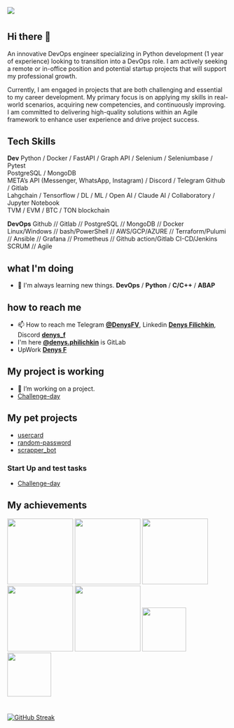 <!-- @format -->
![](https://komarev.com/ghpvc/?username=DenysPhV&color=blueviolet)
#
## Hi there 👋

<p>
An innovative DevOps engineer specializing in Python development (1 year of experience) looking to transition into a DevOps role. I am actively seeking a remote or in-office position and potential startup projects that will support my professional growth.
</p>
<p>
Currently, I am engaged in projects that are both challenging and essential to my career development. My primary focus is on applying my skills in real-world scenarios, acquiring new competencies, and continuously improving. I am committed to delivering high-quality solutions within an Agile framework to enhance user experience and drive project success.
</p>

## Tech Skills
**Dev**
Python / Docker / FastAPI / Graph API / Selenium / Seleniumbase / Pytest <br />
PostgreSQL / MongoDB <br />
META’s API (Messenger, WhatsApp, Instagram) / Discord / Telegram
Github / Gitlab <br /> 
Lahgchain / Tensorflow / DL / ML / Open AI / Claude AI / Collaboratory / Jupyter Notebook <br />
TVM / EVM / BTC / TON blockchain


**DevOps**
Github // Gitlab // PostgreSQL // MongoDB // Docker <br />
Linux/Windows // bash/PowerShell // AWS/GCP/AZURE // Terraform/Pulumi // Ansible // Grafana // Prometheus // Github action/Gitlab CI-CD/Jenkins <br />
SCRUM // Agile


## what I'm doing

- 🌱 I'm always learning new things. **DevOps** / **Python** / **C/C++** / **ABAP**

## how to reach me

- 📫 How to reach me Telegram **[@DenysFV](https://t.me/DenysFV)**, Linkedin **[Denys Filichkin](linkedin.com/in/denys-filichkin-30483390)**, Discord **[denys_f](https://discord.com/channels/@me)**
- I'm here **[@denys.philichkin](https://gitlab.com/denys.philichkin)** is GitLab
- UpWork **[Denys F](https://www.upwork.com/freelancers/~0120ef95e827868713?mp_source=share)**

## My project is working

- 🔭 I’m working on a project.
- [Challenge-day](https://github.com/Challenge-day)

## My pet projects

- [usercard](https://github.com/DenysPhV/USERCARD)
- [random-password](https://github.com/DenysPhV/random-password)
- [scrapper_bot](https://github.com/DenysPhV/scrapper_bot)

### Start Up and test tasks

- [Challenge-day](https://github.com/Challenge-day)

## My achievements
<img src="https://github.com/user-attachments/assets/4bdc897e-5630-4038-afc2-4cd91721092c" width="150"/>
<img src="https://github.com/user-attachments/assets/cf75f765-508f-4c8f-a407-679a16d89375" width="150"/>
<img src="https://github.com/user-attachments/assets/9d5afa12-a8fa-4b56-8dc3-f8ba0e9124dd" width="150"/>
<img src="https://github.com/user-attachments/assets/e2c8ecf1-a4c1-4f1a-b7fc-81bbf32de38a" width="150"/>
<img src="https://github.com/user-attachments/assets/77c9c6f4-d400-4688-a404-b3e1645d82cc" width="150"/>
<img src="https://github.com/user-attachments/assets/11a2ea6f-c7d9-456e-84a5-1c861f6ad5be" width="100"/>
<img src="https://github.com/user-attachments/assets/5ada3c89-bece-45f1-9953-68ff1651e807" width="100"/>

#
[![GitHub Streak](https://streak-stats.demolab.com?user=DenysPhV&theme=hacker&hide_border=true&border_radius=5&short_numbers=true&date_format=j%20M%5B%20Y%5D&mode=weekly&exclude_days=Mon%2CTue%2CWed%2CThu%2CFri)](https://git.io/streak-stats)











